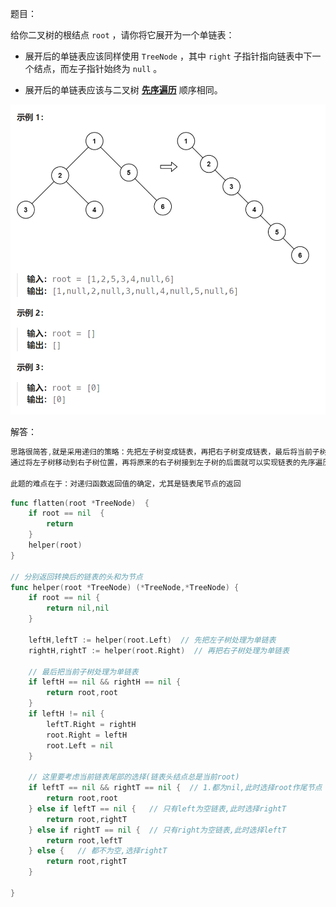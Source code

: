 题目：

给你二叉树的根结点 `root` ，请你将它展开为一个单链表：

- 展开后的单链表应该同样使用 `TreeNode` ，其中 `right` 子指针指向链表中下一个结点，而左子指针始终为 `null` 。

- 展开后的单链表应该与二叉树 [**先序遍历**](https://baike.baidu.com/item/先序遍历/6442839?fr=aladdin) 顺序相同。

<img src="114.二叉树展开为链表.assets/image-20240123182358665.png" alt="image-20240123182358665" style="zoom:67%;" />

解答：

```go
思路很简答,就是采用递归的策略：先把左子树变成链表，再把右子树变成链表，最后将当前子树整体变成链表。因此在遍历二叉树时是后序遍历。
通过将左子树移动到右子树位置，再将原来的右子树接到左子树的后面就可以实现链表的先序遍历。

此题的难点在于：对递归函数返回值的确定，尤其是链表尾节点的返回
```



```go
func flatten(root *TreeNode)  {
    if root == nil  {
        return 
    }
    helper(root)
}

// 分别返回转换后的链表的头和为节点
func helper(root *TreeNode) (*TreeNode,*TreeNode) {
    if root == nil {
        return nil,nil
    }

    leftH,leftT := helper(root.Left)  // 先把左子树处理为单链表
    rightH,rightT := helper(root.Right)  // 再把右子树处理为单链表

    // 最后把当前子树处理为单链表
    if leftH == nil && rightH == nil {
        return root,root
    }
    if leftH != nil {
        leftT.Right = rightH
        root.Right = leftH
        root.Left = nil
    }

    // 这里要考虑当前链表尾部的选择(链表头结点总是当前root)
    if leftT == nil && rightT == nil {  // 1.都为nil,此时选择root作尾节点
        return root,root
    } else if leftT == nil {   // 只有left为空链表,此时选择rightT
        return root,rightT
    } else if rightT == nil {  // 只有right为空链表,此时选择leftT
        return root,leftT
    } else {   // 都不为空,选择rightT
        return root,rightT
    }

}
```

